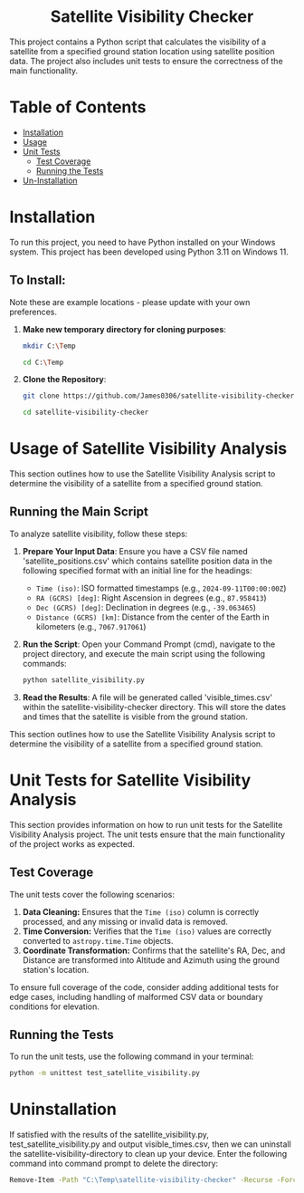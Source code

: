 <h1 align="center">Satellite Visibility Checker</h1>

This project contains a Python script that calculates the visibility of a satellite from a specified ground station location using satellite position data. The project also includes unit tests to ensure the correctness of the main functionality.

# Table of Contents

- [Installation](#installation)
- [Usage](#usage-of-satellite-visibility-analysis)
- [Unit Tests](#unit-tests-for-satellite-visibility-analysis)
  - [Test Coverage](#test-coverage)
  - [Running the Tests](#running-the-tests)
- [Un-Installation](#uninstallation)


# Installation

To run this project, you need to have Python installed on your Windows system. This project has been developed using Python 3.11 on Windows 11.

## To Install:

Note these are example locations - please update with your own preferences.

1. **Make new temporary directory for cloning purposes**:
   ```bash
   mkdir C:\Temp

   cd C:\Temp
   ```

1. **Clone the Repository**:
   ```bash
   git clone https://github.com/James0306/satellite-visibility-checker.git

   cd satellite-visibility-checker
   ```

# Usage of Satellite Visibility Analysis

This section outlines how to use the Satellite Visibility Analysis script to determine the visibility of a satellite from a specified ground station.

## Running the Main Script

To analyze satellite visibility, follow these steps:

1. **Prepare Your Input Data**:
   Ensure you have a CSV file named 'satellite_positions.csv' which contains satellite position data in the following specified format with an initial line for the headings:
   - `Time (iso)`: ISO formatted timestamps (e.g., `2024-09-11T00:00:00Z`)
   - `RA (GCRS) [deg]`: Right Ascension in degrees (e.g., `87.958413`)
   - `Dec (GCRS) [deg]`: Declination in degrees (e.g., `-39.063465`)
   - `Distance (GCRS) [km]`: Distance from the center of the Earth in kilometers (e.g., `7067.917061`)

2. **Run the Script**:
   Open your Command Prompt (cmd), navigate to the project directory, and execute the main script using the following commands:
   ```bash
   python satellite_visibility.py
   ```

3. **Read the Results**:
   A file will be generated called 'visible_times.csv' within the satellite-visibility-checker directory. This will store the dates and times that the satellite is visible from the ground station.


This section outlines how to use the Satellite Visibility Analysis script to determine the visibility of a satellite from a specified ground station.

# Unit Tests for Satellite Visibility Analysis

This section provides information on how to run unit tests for the Satellite Visibility Analysis project. The unit tests ensure that the main functionality of the project works as expected.

## Test Coverage

The unit tests cover the following scenarios:

1. **Data Cleaning:** Ensures that the `Time (iso)` column is correctly processed, and any missing or invalid data is removed.
2. **Time Conversion:** Verifies that the `Time (iso)` values are correctly converted to `astropy.time.Time` objects.
3. **Coordinate Transformation:** Confirms that the satellite's RA, Dec, and Distance are transformed into Altitude and Azimuth using the ground station's location.

To ensure full coverage of the code, consider adding additional tests for edge cases, including handling of malformed CSV data or boundary conditions for elevation.

## Running the Tests

To run the unit tests, use the following command in your terminal:

```bash
python -m unittest test_satellite_visibility.py
```

# Uninstallation

If satisfied with the results of the satellite_visibility.py, test_satellite_visibility.py and output visible_times.csv, then we can uninstall the satellite-visibility-directory to clean up your device. Enter the following command into command prompt to delete the directory:
```bash
Remove-Item -Path "C:\Temp\satellite-visibility-checker" -Recurse -Force
```